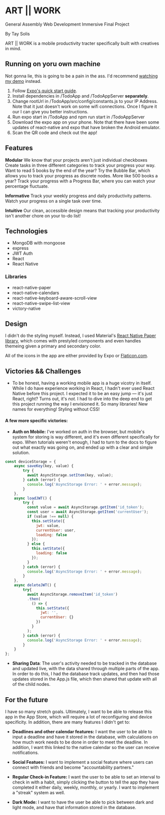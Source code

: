 # ART || WORK
General Assembly Web Development Immersive Final Project

By Tay Solis

ART || WORK is a mobile productivity tracter specifically built with creatives in mind.

## Running on yoru own machine
Not gonna lie, this is going to be a pain in the ass. I'd recommend [watching my demo](https://www.dropbox.com/s/ylwhg7weyob0acr/ScreenRecording_12-05-2018%2015-38-57.MP4?dl=0) instead.
1. Follow [Expo's quick start guide](https://docs.expo.io/versions/latest/).
2. Install dependencies in /TodoApp and /TodoAppServer **separately**.
3. Change rootUrl in /TodoApp/src/config/constants.js to your IP Address. Note that it just doesn't work on some wifi connections. Once I figure it our I can give you better instructions.
4. Run expo start in /TodoApp and npm run start in /TodoAppServer
5. Download the expo app on your phone. Note that there have been some updates of react-native and expo that have broken the Android emulator.
6. Scan the QR code and check out the app!

## Features

**Modular**
We know that your projects aren't just individual checkboxes Create tasks in three different categories to track your progress your way. Want to read 5 books by the end of the year? Try the Bubble Bar, which allows you to track your progress as discrete nodes. More like 500 books a year? Track your progress with a Progress Bar, where you can watch your percentage fluctuate.

**Informative**
Track your weekly progress and daily productivity patterns. Watch your progress on a single task over time.

**Intuitive**
Our clean, accessible design means that tracking your productivity isn't another chore on your to-do list!

## Technologies
- MongoDB with mongoose
- express
- JWT Auth
- React
- React Native

### Libraries
- react-native-paper
- react-native-calendars
- react-native-keyboard-aware-scroll-view
- react-native-swipe-list-view
- victory-native 

## Design
I didn't do the styling myself. Instead, I used Material's [React Native Paper library](https://callstack.github.io/react-native-paper/index.html), which comes with prestyled components and even handles themeing given a primary and secondary color.

All of the icons in the app are either provided by Expo or [Flaticon.com](https://www.flaticon.com/).

## Victories && Challenges
- To be honest, having a working mobile app is a huge vicotry in itself. While I do have experience working in React, I hadn't ever used React Native before this project. I expected it to be an easy jump — it's just React, right? Turns out, it's *not.* I had to dive into the deep end to get this project running the way I envisioned it. So many libraries! New names for everything! Styling without CSS! 

#### A few more specific victories: 
- **Auth on Mobile:** I've worked on auth in the browser, but mobile's system for storing is way different, and it's even different specifically for expo. When tutorials weren't enough, I had to turn to the docs to figure out what exactly was going on, and ended up with a clear and simple solution.

``` javascript
const deviceStorage = {
    async saveKey(key, value) {
        try {
          await AsyncStorage.setItem(key, value);
        } catch (error) {
          console.log('AsyncStorage Error: ' + error.message);
        }
    },
    async loadJWT() {
        try {
          const value = await AsyncStorage.getItem('id_token');
          const user = await AsyncStorage.getItem('currentUser');
          if (value !== null) {
            this.setState({
              jwt: value,
              currentUser: user,
              loading: false
            });
          } else {
            this.setState({
              loading: false
            });
          }
        } catch (error) {
          console.log('AsyncStorage Error: ' + error.message);
        }
    },
    async deleteJWT() {
        try{
          await AsyncStorage.removeItem('id_token')
          .then(
            () => {
              this.setState({
                jwt: '',
                currentUser: {}
              })
            }
          );
        } catch (error) {
          console.log('AsyncStorage Error: ' + error.message);
        }
    }
};
```

- **Sharing Data**: The user's activity needed to be tracked in the database and updated live, with the data shared through multiple parts of the app. In order to do this, I had the database track updates, and then had those updates stored in the App.js file, which then shared that update with all of the child nodes.


## For the future
I have so many stretch goals. Ultimately, I want to be able to release this app in the App Store, which will require a lot of reconfiguring and device specificity. In addition, there are many features I didn't get to:

- **Deadlines and other calendar features:** I want the user to be able to input a deadline and have it stored in the database, with calculations on how much work needs to be done in order to meet the deadline. In addition, I want this linked to the native calendar so the user can receive notifications.

- **Social Featues:** I want to implement a social feature where users can connect with friends and become "accountability partners." 

- **Regular Check-in Feature:** I want the user to be able to set an interval to check in with a habit, simply clicking the button to tell the app they have completed it either daily, weekly, monthly, or yearly. I want to implement a "streak" system as well.

- **Dark Mode:** I want to have the user be able to pick between dark and light mode, and have that information stored in the database.
